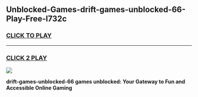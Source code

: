
## Unblocked-Games-drift-games-unblocked-66-Play-Free-l732c
<h3>
<a href="https://premium76.site?title=drift-games-unblocked-66&ref=20A">CLICK TO PLAY</a></h3>
<hr>

<h3>
<a href="https://premium76.site?title=drift-games-unblocked-66&ref=20A">CLICK 2 PLAY</a>
  
</h3>

<a href="https://premium76.site?title=drift-games-unblocked-66&ref=20A"><img src="https://clearcache.store/games.png"></a>


**drift-games-unblocked-66 games unblocked: Your Gateway to Fun and Accessible Online Gaming**
